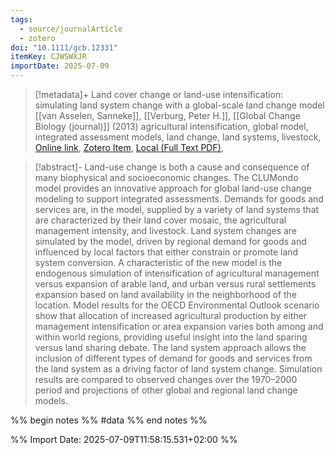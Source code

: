 ```yaml
---
tags:
  - source/journalArticle
  - zotero
doi: "10.1111/gcb.12331"
itemKey: CJWSWXJR
importDate: 2025-07-09
---
```

>[!metadata]+
> Land cover change or land-use intensification: simulating land system change with a global-scale land change model
> [[van Asselen, Sanneke]], [[Verburg, Peter H.]], 
> [[Global Change Biology (journal)]] (2013)
> agricultural intensification, global model, integrated assessment models, land change, land systems, livestock, 
> [Online link](https://onlinelibrary.wiley.com/doi/abs/10.1111/gcb.12331), [Zotero Item](zotero://select/library/items/CJWSWXJR), [Local (Full Text PDF)](file://C:/Users/aburg/Documents/references/zotero/storage/3QUNPVMD/vanAsselen2013_Landcover.pdf), 

>[!abstract]-
>Land-use change is both a cause and consequence of many biophysical and socioeconomic changes. The CLUMondo model provides an innovative approach for global land-use change modeling to support integrated assessments. Demands for goods and services are, in the model, supplied by a variety of land systems that are characterized by their land cover mosaic, the agricultural management intensity, and livestock. Land system changes are simulated by the model, driven by regional demand for goods and influenced by local factors that either constrain or promote land system conversion. A characteristic of the new model is the endogenous simulation of intensification of agricultural management versus expansion of arable land, and urban versus rural settlements expansion based on land availability in the neighborhood of the location. Model results for the OECD Environmental Outlook scenario show that allocation of increased agricultural production by either management intensification or area expansion varies both among and within world regions, providing useful insight into the land sparing versus land sharing debate. The land system approach allows the inclusion of different types of demand for goods and services from the land system as a driving factor of land system change. Simulation results are compared to observed changes over the 1970–2000 period and projections of other global and regional land change models.

%% begin notes %%
#data
%% end notes %%

%% Import Date: 2025-07-09T11:58:15.531+02:00 %%
